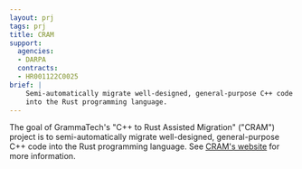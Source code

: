 ```yaml
---
layout: prj
tags: prj
title: CRAM
support:
  agencies:
  - DARPA
  contracts:
  - HR001122C0025
brief: |
    Semi-automatically migrate well-designed, general-purpose C++ code
    into the Rust programming language.
---
```


The goal of GrammaTech's "C++ to Rust Assisted Migration" ("CRAM")
project is to semi-automatically migrate well-designed,
general-purpose C++ code into the Rust programming language. See
[CRAM's website][] for more information.

[CRAM's website]: https://cpp-rust-assisted-migration.gitlab.io

